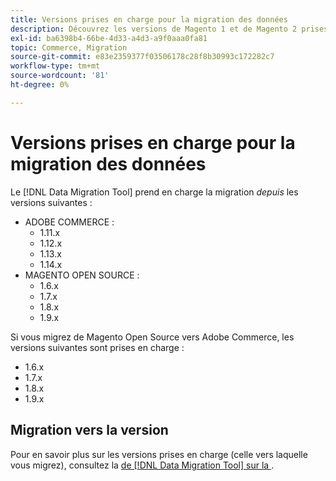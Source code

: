 ```yaml
---
title: Versions prises en charge pour la migration des données
description: Découvrez les versions de Magento 1 et de Magento 2 prises en charge par  [!DNL Data Migration Tool] .
exl-id: ba6398b4-66be-4d33-a4d3-a9f0aaa0fa81
topic: Commerce, Migration
source-git-commit: e83e2359377f03506178c28f8b30993c172282c7
workflow-type: tm+mt
source-wordcount: '81'
ht-degree: 0%

---
```


# Versions prises en charge pour la migration des données

Le [!DNL Data Migration Tool] prend en charge la migration _depuis_ les versions suivantes :

* ADOBE COMMERCE :
   * 1.11.x
   * 1.12.x
   * 1.13.x
   * 1.14.x
* MAGENTO OPEN SOURCE :
   * 1.6.x
   * 1.7.x
   * 1.8.x
   * 1.9.x

Si vous migrez de Magento Open Source vers Adobe Commerce, les versions suivantes sont prises en charge :

* 1.6.x
* 1.7.x
* 1.8.x
* 1.9.x

## Migration vers la version

Pour en savoir plus sur les versions prises en charge (celle vers laquelle vous migrez), consultez la [ de [!DNL Data Migration Tool] sur la ](https://github.com/magento/data-migration-tool/releases).
